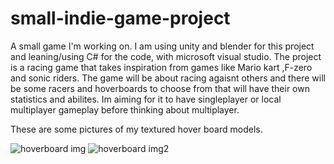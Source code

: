 # small-indie-game-project
A small game I'm working on. I am using unity and blender for this project and leaning/using C# for the code, with microsoft visual studio. The project is a racing game that takes inspiration from games like Mario kart ,F-zero and sonic riders. The game will be about racing agaisnt others and there will be some racers and hoverboards to choose from that will have their own statistics and abilites. Im aiming for it to have singleplayer or local multiplayer gameplay before thinking about multiplayer.

These are some pictures of my textured hover board models.

![hoverboard img](https://user-images.githubusercontent.com/93002218/220333198-74dbffcc-e7f3-4190-a817-6f2c5452e8f3.png)
![hoverboard img2](https://user-images.githubusercontent.com/93002218/220333218-4c7a3c6e-74b0-41e8-8637-2446cdc1f974.png)


